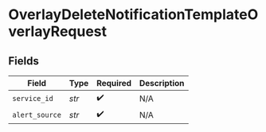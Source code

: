 # OverlayDeleteNotificationTemplateOverlayRequest


## Fields

| Field              | Type               | Required           | Description        |
| ------------------ | ------------------ | ------------------ | ------------------ |
| `service_id`       | *str*              | :heavy_check_mark: | N/A                |
| `alert_source`     | *str*              | :heavy_check_mark: | N/A                |